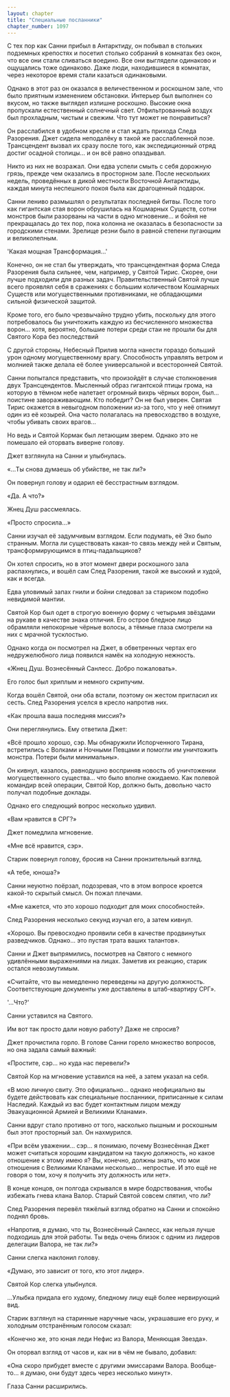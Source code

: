 ```yaml
---
layout: chapter
title: "Специальные посланники"
chapter_number: 1097
---
```


С тех пор как Санни прибыл в Антарктиду, он побывал в стольких подземных крепостях и посетил столько собраний в комнатах без окон, что все они стали сливаться воедино. Все они выглядели одинаково и ощущались тоже одинаково. Даже люди, находившиеся в комнатах, через некоторое время стали казаться одинаковыми.

Однако в этот раз он оказался в величественном и роскошном зале, что было приятным изменением обстановки. Интерьер был выполнен со вкусом, но также выглядел излишне роскошно. Высокие окна пропускали естественный солнечный свет. Отфильтрованный воздух был прохладным, чистым и свежим. Что тут может не понравиться?

Он расслабился в удобном кресле и стал ждать прихода Следа Разорения. Джет сидела неподалёку в такой же расслабленной позе. Трансцендент вызвал их сразу после того, как экспедиционный отряд достиг осадной столицы... и он всё равно опаздывал.

Никто из них не возражал. Они едва успели смыть с себя дорожную грязь, прежде чем оказались в просторном зале. После нескольких недель, проведённых в дикой местности Восточной Антарктиды, каждая минута неспешного покоя была как драгоценный подарок.

Санни лениво размышлял о результатах последней битвы. После того как гигантская стая ворон обрушилась на Кошмарных Существ, сотни монстров были разорваны на части в одно мгновение... и бойня не прекращалась до тех пор, пока колонна не оказалась в безопасности за городскими стенами. Зрелище резни было в равной степени пугающим и великолепным.

'Какая мощная Трансформация...'

Конечно, он не стал бы утверждать, что трансцендентная форма Следа Разорения была сильнее, чем, например, у Святой Тирис. Скорее, они лучше подходили для разных задач. Правительственный Святой лучше всего проявлял себя в сражениях с большим количеством Кошмарных Существ или могущественными противниками, не обладающими сильной физической защитой.

Кроме того, его было чрезвычайно трудно убить, поскольку для этого потребовалось бы уничтожить каждую из бесчисленного множества ворон... хотя, вероятно, большие потери среди стаи не прошли бы для Святого Кора без последствий

С другой стороны, Небесный Прилив могла нанести гораздо больший урон одному могущественному врагу. Способность управлять ветром и молнией также делала её более универсальной и всесторонней Святой.

Санни попытался представить, что произойдёт в случае столкновения двух Трансцендентов. Мысленный образ гигантской птицы грома, на которую в тёмном небе налетает огромный вихрь чёрных ворон, был... поистине завораживающим. Кто победит? Он не был уверен. Святая Тирис окажется в невыгодном положении из-за того, что у неё отнимут один из её козырей. Она часто полагалась на превосходство в воздухе, чтобы убивать своих врагов...

Но ведь и Святой Кормак был летающим зверем. Однако это не помешало ей оторвать виверне голову.

Джет взглянула на Санни и улыбнулась.

«...Ты снова думаешь об убийстве, не так ли?»

Он повернул голову и одарил её бесстрастным взглядом.

«Да. А что?»

Жнец Душ рассмеялась.

«Просто спросила...»

Санни изучал её задумчивым взглядом. Если подумать, её Эхо было странным. Могла ли существовать какая-то связь между ней и Святым, трансформирующимся в птиц-падальщиков?

Он хотел спросить, но в этот момент двери роскошного зала распахнулись, и вошёл сам След Разорения, такой же высокий и худой, как и всегда.

Едва уловимый запах гнили и бойни следовал за стариком подобно невидимой мантии.

Святой Кор был одет в строгую военную форму с четырьмя звёздами на рукаве в качестве знака отличия. Его острое бледное лицо обрамляли непокорные чёрные волосы, а тёмные глаза смотрели на них с мрачной тусклостью.

Однако когда он посмотрел на Джет, в обветренных чертах его недружелюбного лица появился намёк на холодную нежность.

«Жнец Душ. Вознесённый Санлесс. Добро пожаловать».

Его голос был хриплым и немного скрипучим.

Когда вошёл Святой, они оба встали, поэтому он жестом пригласил их сесть. След Разорения уселся в кресло напротив них.

«Как прошла ваша последняя миссия?»

Они переглянулись. Ему ответила Джет:

«Всё прошло хорошо, сэр. Мы обнаружили Испорченного Тирана, встретились с Волками и Ночными Певцами и помогли им уничтожить монстра. Потери были минимальны».

Он кивнул, казалось, равнодушно восприняв новость об уничтожении могущественного существа... что было вполне ожидаемо. Как полевой командир всей операции, Святой Кор, должно быть, довольно часто получал подобные доклады.

Однако его следующий вопрос несколько удивил.

«Вам нравится в СРГ?»

Джет помедлила мгновение.

«Мне всё нравится, сэр».

Старик повернул голову, бросив на Санни пронзительный взгляд.

«А тебе, юноша?»

Санни неуютно поёрзал, подозревая, что в этом вопросе кроется какой-то скрытый смысл. Он пожал плечами.

«Мне кажется, что это хорошо подходит для моих способностей».

След Разорения несколько секунд изучал его, а затем кивнул.

«Хорошо. Вы превосходно проявили себя в качестве продвинутых разведчиков. Однако... это пустая трата ваших талантов».

Санни и Джет выпрямились, посмотрев на Святого с немного удивлёнными выражениями на лицах. Заметив их реакцию, старик остался невозмутимым.

«Считайте, что вы немедленно переведены на другую должность. Соответствующие документы уже доставлены в штаб-квартиру СРГ».

'...Что?'

Санни уставился на Святого.

Им вот так просто дали новую работу? Даже не спросив?

Джет прочистила горло. В голове Санни горело множество вопросов, но она задала самый важный:

«Простите, сэр... но куда нас перевели?»

Святой Кор на мгновение уставился на неё, а затем указал на себя.

«В мою личную свиту. Это официально... однако неофициально вы будете действовать как специальные посланники, приписанные к силам Наследий. Каждый из вас будет контактным лицом между Эвакуационной Армией и Великими Кланами».

Санни вдруг стало противно от того, насколько пышным и роскошным был этот просторный зал. Он нахмурился.

«При всём уважении... сэр... я понимаю, почему Вознесённая Джет может считаться хорошим кандидатом на такую должность, но какое отношение к этому имею я? Вы, конечно, должны знать, что мои отношения с Великими Кланами несколько... непростые. И это ещё не говоря о том, хочу я получить эту должность или нет».

В конце концов, он полгода скрывался в мире бодрствования, чтобы избежать гнева клана Валор. Старый Святой совсем спятил, что ли?

След Разорения перевёл тяжёлый взгляд обратно на Санни и спокойно поднял бровь.

«Напротив, я думаю, что ты, Вознесённый Санлесс, как нельзя лучше подходишь для этой работы. Ты ведь очень близок с одним из лидеров делегации Валора, не так ли?»

Санни слегка наклонил голову.

«Думаю, это зависит от того, кто этот лидер».

Святой Кор слегка улыбнулся.

...Улыбка придала его худому, бледному лицу ещё более нервирующий вид.

Старик взглянул на старинные наручные часы, украшавшие его руку, и холодным отстранённым голосом сказал:

«Конечно же, это юная леди Нефис из Валора, Меняющая Звезда».

Он оторвал взгляд от часов и, как ни в чём не бывало, добавил:

«Она скоро прибудет вместе с другими эмиссарами Валора. Вообще-то... я думаю, они будут здесь через несколько минут».

Глаза Санни расширились.